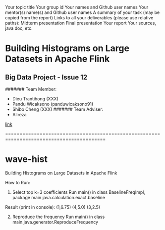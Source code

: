 Your topic title
Your group id
Your names and Github user names
Your mentor(s) name(s) and Github user names
A summary of your task (may be copied from the report)
Links to all your deliverables (please use relative paths):
Midterm presentation
Final presentation
Your report
Your sources, java doc, etc.

# Building Histograms on Large Datasets in Apache Flink
## Big Data Project - Issue 12
####### Team Member:
* Dieu Trantihong (XXX)
* Pandu Wicaksono (panduwicaksono91)
* Shibo Cheng (XXX)
####### Team Adviser:
* Alireza

[link](test.txt)






=========================================================================================
# wave-hist
Building Histograms on Large Datasets in Apache Flink


How to Run:

1. Select top k=3 coefficients 
Run main() in class BaselineFreqImpl, package main.java.calculation.exact.baseline

Result (print in console):
(1,6.75)
(4,5.0)
(3,2.5)

2. Reproduce the frequency
Run main() in class main.java.generator.ReproduceFrequency
